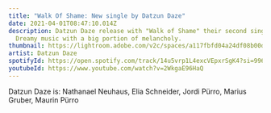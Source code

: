 ```yaml
---
title: "Walk Of Shame: New single by Datzun Daze"
date: 2021-04-01T08:47:10.014Z
description: Datzun Daze release with "Walk of Shame" their second single.
  Dreamy music with a big portion of melancholy.
thumbnail: https://lightroom.adobe.com/v2c/spaces/a117fbfd04a24df08b00dc7343422215/assets/38da59b0c4ce4c8c9a89e1eb8ddb0170/revisions/56967e6fe9b846a9ae0996f9eaaf9b7f/renditions/479e8f14e5364a15b19049342644b5c0
artist: Datzun Daze
spotifyId: https://open.spotify.com/track/14u5vrp1L4excVEpxrSgK4?si=9967c2c3ef754c9f
youtubeId: https://www.youtube.com/watch?v=2WkgaE96HaQ
---
```

Datzun Daze is: Nathanael Neuhaus, Elia Schneider, Jordi Pürro, Marius Gruber, Maurin Pürro